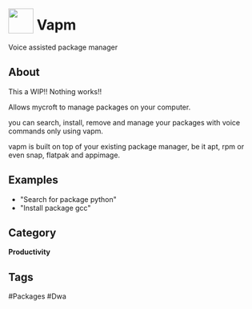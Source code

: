 # <img src="https://raw.githack.com/FortAwesome/Font-Awesome/master/svgs/solid/atlas.svg" card_color="#22A7F0" width="50" height="50" style="vertical-align:bottom"/> Vapm
Voice assisted package manager

## About
This a WIP!! Nothing works!!

Allows mycroft to manage packages on your computer.

you can search, install, remove and manage your packages with voice commands only using vapm.

vapm is built on top of your existing package manager, be it apt, rpm or even snap, flatpak and appimage.

## Examples
* "Search for package python"
* "Install package gcc"

## Category
**Productivity**

## Tags
#Packages
#Dwa

